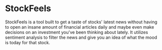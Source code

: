# StockFeels
StockFeels is a tool built to get a taste of stocks' latest news without having to open an insane amount of financial articles daily and maybe even make decisions on an investment you've been thinking about lately. It utilizes sentiment analysis to filter the news and give you an idea of what the mood is today for that stock.
